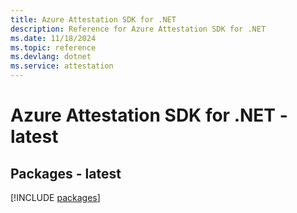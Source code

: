 ```yaml
---
title: Azure Attestation SDK for .NET
description: Reference for Azure Attestation SDK for .NET
ms.date: 11/18/2024
ms.topic: reference
ms.devlang: dotnet
ms.service: attestation
---
```

# Azure Attestation SDK for .NET - latest
## Packages - latest
[!INCLUDE [packages](attestation-index.md)]